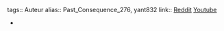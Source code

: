 tags:: Auteur
alias:: Past_Consequence_276, yant832
link:: [Reddit](https://www.reddit.com/user/Past_Consequence_276/) [Youtube](https://m.youtube.com/@yant832)

-